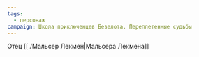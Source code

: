 ```yaml
---
tags:
  - персонаж
campaign: Школа приключенцев Безелота. Переплетенные судьбы
---
```



Отец [[./Мальсер Лекмен|Мальсера Лекмена]]